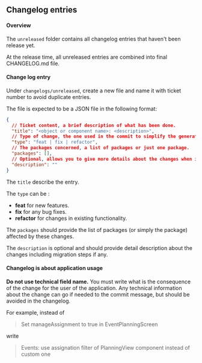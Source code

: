 ## Changelog entries

#### Overview

The `unreleased` folder contains all changelog entries that haven't been release yet.

At the release time, all unreleased entries are combined into final CHANGELOG.md file.

#### Change log entry

Under `changelogs/unreleased`, create a new file and name it with ticket number to avoid duplicate entries.

The file is expected to be a JSON file in the following format:

```json
{
  // Ticket content, a brief description of what has been done.
  "title": "<object or component name>: <description>",
  // Type of change, the one used in the commit to simplify the generation process.
  "type": "feat | fix | refactor",
  // The packages concerned, a list of packages or just one package.
  "packages": [],
  // Optional, allows you to give more details about the changes when it's a complex one.
  "description": ""
}
```

The `title` describe the entry.

The `type` can be :

- **feat** for new features.
- **fix** for any bug fixes.
- **refactor** for changes in existing functionality.

The `packages` should provide the list of packages (or simply the package) affected by these changes.

The `description` is optional and should provide detail description about the changes including migration steps if any.

#### Changelog is about application usage

**Do not use technical field name.** You must write what is the consequence of the change for the user of the application.
Any technical information about the change can go if needed to the commit message, but should be avoided in the changelog.

For example, instead of

> Set manageAssignment to true in EventPlanningScreen

write

> Events: use assignation filter of PlanningView component instead of custom one
